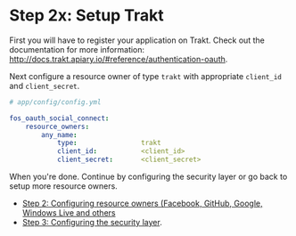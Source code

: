 Step 2x: Setup Trakt
====================
First you will have to register your application on Trakt. Check out the
documentation for more information: http://docs.trakt.apiary.io/#reference/authentication-oauth.

Next configure a resource owner of type `trakt` with appropriate
`client_id` and `client_secret`.

``` yaml
# app/config/config.yml

fos_oauth_social_connect:
    resource_owners:
        any_name:
            type:                trakt
            client_id:           <client_id>
            client_secret:       <client_secret>
```

When you're done. Continue by configuring the security layer or go back to
setup more resource owners.

- [Step 2: Configuring resource owners (Facebook, GitHub, Google, Windows Live and others](../2-configuring_resource_owners.md)
- [Step 3: Configuring the security layer](../3-configuring_the_security_layer.md).

